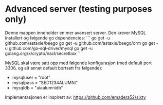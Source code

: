 # Advanced server (testing purposes only)
Denne mappen inneholder en mer avansert server. Den krever MySQL installert og følgende go dependencies:
´´´
go get -u github.com/astaxie/beego
go get -u github.com/astaxie/beego/orm
go get -u github.com/go-sql-driver/mysql
go get -u golang.org/x/crypto/nacl/secretbox
´´´

MySQL skal være satt opp med følgende konfigurasjon (med default port 3306, og alt annet default bortsett fra følgende):

* mysqluser = "root"
* mysqlpass = "SED1234ALUMNI"
* mysqldb = "uiaalumnidb"

Implementasjonen er inspirert av: https://github.com/emadera52/sixty 
